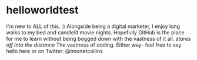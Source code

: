 # helloworldtest
I'm new to ALL of this. :) 
Alongside being a digital marketer, I enjoy long walks to my bed and candlelit movie nights. 
Hopefully GitHub is the place for me to learn without being bogged down with the vastness of it all. 
*stares off into the distance* The vastness of coding. 
Either way- feel free to say hello here or on Twitter: @tmonetcollins
